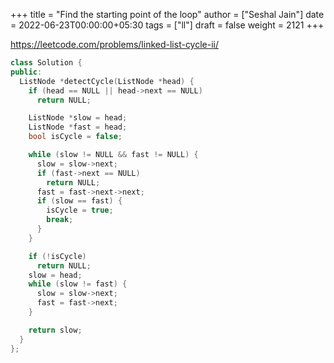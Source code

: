 +++
title = "Find the starting point of the loop"
author = ["Seshal Jain"]
date = 2022-06-23T00:00:00+05:30
tags = ["ll"]
draft = false
weight = 2121
+++

<https://leetcode.com/problems/linked-list-cycle-ii/>

```cpp
class Solution {
public:
  ListNode *detectCycle(ListNode *head) {
    if (head == NULL || head->next == NULL)
      return NULL;

    ListNode *slow = head;
    ListNode *fast = head;
    bool isCycle = false;

    while (slow != NULL && fast != NULL) {
      slow = slow->next;
      if (fast->next == NULL)
        return NULL;
      fast = fast->next->next;
      if (slow == fast) {
        isCycle = true;
        break;
      }
    }

    if (!isCycle)
      return NULL;
    slow = head;
    while (slow != fast) {
      slow = slow->next;
      fast = fast->next;
    }

    return slow;
  }
};
```
